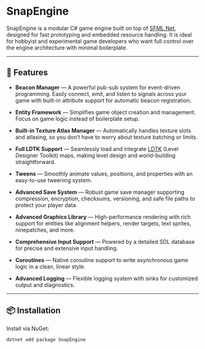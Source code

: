 # SnapEngine

SnapEngine is a modular C# game engine built on top of [SFML.Net](https://www.sfml-dev.org/download/sfml.net/), designed for fast prototyping and embedded resource handling. It is ideal for hobbyist and experimental game developers who want full control over the engine architecture with minimal boilerplate.

---

## 🚀 Features

- **Beacon Manager** — A powerful pub-sub system for event-driven programming. Easily connect, emit, and listen to signals across your game with built-in attribute support for automatic beacon registration.

- **Entity Framework** — Simplifies game object creation and management. Focus on game logic instead of boilerplate setup.

- **Built-in Texture Atlas Manager** — Automatically handles texture slots and atlasing, so you don’t have to worry about texture batching or limits.

- **Full LDTK Support** — Seamlessly load and integrate [LDTK](https://ldtk.io/) (Level Designer Toolkit) maps, making level design and world-building straightforward.

- **Tweens** — Smoothly animate values, positions, and properties with an easy-to-use tweening system.

- **Advanced Save System** — Robust game save manager supporting compression, encryption, checksums, versioning, and safe file paths to protect your player data.

- **Advanced Graphics Library** — High-performance rendering with rich support for entities like alignment helpers, render targets, text sprites, ninepatches, and more.

- **Comprehensive Input Support** — Powered by a detailed SDL database for precise and extensive input handling.

- **Coroutines** — Native coroutine support to write asynchronous game logic in a clean, linear style.

- **Advanced Logging** — Flexible logging system with sinks for customized output and diagnostics.

---

## 📦 Installation

Install via NuGet:

```bash
dotnet add package SnapEngine
